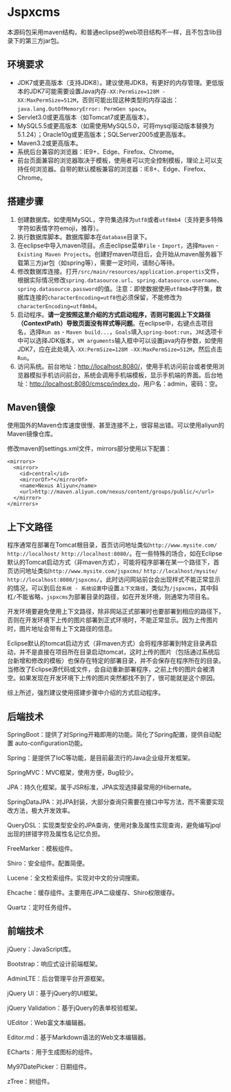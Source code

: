 # Jspxcms

本源码包采用maven结构，和普通eclipse的web项目结构不一样，且不包含lib目录下的第三方jar包。

## 环境要求

- JDK7或更高版本（支持JDK8）。建议使用JDK8，有更好的内存管理。更低版本的JDK7可能需要设置Java内存`-XX:PermSize=128M -XX:MaxPermSize=512M`，否则可能出现这种类型的内存溢出：`java.lang.OutOfMemoryError: PermGen space`。
- Servlet3.0或更高版本（如Tomcat7或更高版本）。
- MySQL5.5或更高版本（如需使用MySQL5.0，可将mysql驱动版本替换为5.1.24）；Oracle10g或更高版本；SQLServer2005或更高版本。
- Maven3.2或更高版本。
- 系统后台兼容的浏览器：IE9+、Edge、Firefox、Chrome。
- 前台页面兼容的浏览器取决于模板，使用者可以完全控制模板，理论上可以支持任何浏览器。自带的默认模板兼容的浏览器：IE8+、Edge、Firefox、Chrome。

## 搭建步骤

1. 创建数据库。如使用MySQL，字符集选择为`utf8`或者`utf8mb4`（支持更多特殊字符如表情字符emoji，推荐）。
2. 执行数据库脚本。数据库脚本在`database`目录下。
3. 在eclipse中导入maven项目。点击eclipse菜单`File` - `Import`，选择`Maven` - `Existing Maven Projects`。创建好maven项目后，会开始从maven服务器下载第三方jar包（如spring等），需要一定时间，请耐心等待。
4. 修改数据库连接。打开`/src/main/resources/application.propertis`文件，根据实际情况修改`spring.datasource.url`、`spring.datasource.username`、`spring.datasource.password`的值。注意：即使数据使用`utf8mb4`字符集，数据库连接的`characterEncoding=utf8`也必须保留，不能修改为`characterEncoding=utf8mb4`。
5. 启动程序。**请一定按照这里介绍的方式启动程序，否则可能因上下文路径（ContextPath）导致页面没有样式等问题**。在eclipse中，右键点击项目名，选择`Run as` - `Maven build...`，`Goals`填入`spring-boot:run`，`JRE`选项卡中可以选择JDK版本，`VM arguments`输入框中可以设置java内存参数，如使用JDK7，应在此处填入`-XX:PermSize=128M -XX:MaxPermSize=512M`，然后点击`Run`。
6. 访问系统。前台地址：[http://localhost:8080/](http://localhost:8080/)，使用手机访问前台或者使用浏览器模拟手机访问前台，系统会调用手机端模板，显示手机端的界面。后台地址：[http://localhost:8080/cmscp/index.do](http://localhost:8080/cmscp/index.do)，用户名：admin，密码：空。

## Maven镜像

使用国外的Maven仓库速度很慢、甚至连接不上，很容易出错。可以使用aliyun的Maven镜像仓库。

修改maven的settings.xml文件，mirrors部分使用以下配置：

	<mirrors>
	  <mirror>
	    <id>central</id>
	    <mirrorOf>*</mirrorOf>
	    <name>Nexus Aliyun</name>
	    <url>http://maven.aliyun.com/nexus/content/groups/public/</url>
	  </mirror>
	</mirrors>

## 上下文路径

程序通常在部署在Tomcat根目录，首页访问地址类似`http://www.mysite.com/` `http://localhost/` `http://localhost:8080/`。在一些特殊的场合，如在Eclipse默认的Tomcat启动方式（非maven方式），可能将程序部署在某一个路径下，首页访问地址类似`http://www.mysite.com/jspxcms/` `http://localhost/mysite/` `http://localhost:8080/jspxcms/`。此时访问网站前台会出现样式不能正常显示的情况，可以到后台`系统 - 系统设置`中设置`上下文路径`，类似为`/jspxcms`，其中斜杠`/`不能省略，`jspxcms`为部署目录的路径，如在开发环境，则通常为项目名。

开发环境要避免使用上下文路径，除非网站正式部署时也要部署到相应的路径下，否则在开发环境下上传的图片部署到正式环境时，不能正常显示。因为上传图片时，图片地址会带有上下文路径的信息。

Eclipse默认的tomcat启动方式（非maven方式）会将程序部署到特定目录再启动，并不是直接在项目所在目录启动tomcat，这时上传的图片（包括通过系统后台新增和修改的模板）也保存在特定的部署目录，并不会保存在程序所在的目录。当修改了Eclipse源代码或文件，会自动重新部署程序，之前上传的图片会被清空。如果发现在开发环境下上传的图片突然都找不到了，很可能就是这个原因。

综上所述，强烈建议使用搭建步骤中介绍的方式启动程序。

## 后端技术

SpringBoot：提供了对Spring开箱即用的功能。简化了Spring配置，提供自动配置 auto-configuration功能。

Spring：是提供了IoC等功能，是目前最流行的Java企业级开发框架。

SpringMVC：MVC框架，使用方便，Bug较少。

JPA：持久化框架。属于JSR标准，JPA实现选择最常用的Hibernate。

SpringDataJPA：对JPA封装，大部分查询只需要在接口中写方法，而不需要实现改方法，极大开发效率。

QueryDSL：实现类型安全的JPA查询，使用对象及属性实现查询，避免编写jpql出现的拼错字符及属性名记忆负担。

FreeMarker：模板组件。

Shiro：安全组件。配置简便。

Lucene：全文检索组件。实现对中文的分词搜索。

Ehcache：缓存组件。主要用在JPA二级缓存、Shiro权限缓存。

Quartz：定时任务组件。

## 前端技术

jQuery：JavaScript库。

Bootstrap：响应式设计前端框架。

AdminLTE：后台管理平台开源框架。

jQuery UI：基于jQuery的UI框架。

jQuery Validation：基于jQuery的表单校验框架。

UEditor：Web富文本编辑器。

Editor.md：基于Markdown语法的Web文本编辑器。

ECharts：用于生成图标的组件。

My97DatePicker：日期组件。

zTree：树组件。

